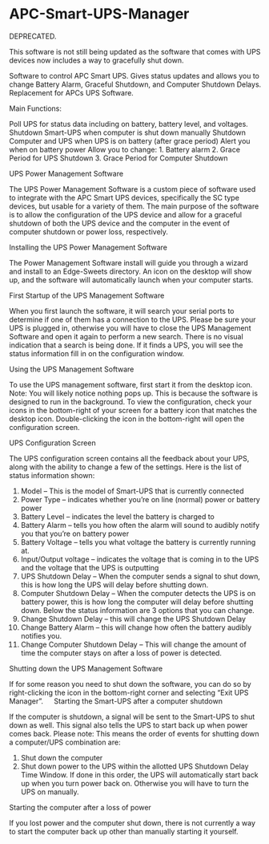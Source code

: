 # APC-Smart-UPS-Manager

DEPRECATED.

This software is not still being updated as the software that comes with UPS devices now includes a way to gracefully shut down.


Software to control APC Smart UPS.  Gives status updates and allows you to change Battery Alarm, Graceful Shutdown, and Computer Shutdown Delays.  Replacement for APCs UPS Software.


Main Functions:

Poll UPS for status data including on battery, battery level, and voltages.
Shutdown Smart-UPS when computer is shut down manually
Shutdown Computer and UPS when UPS is on battery (after grace period)
Alert you when on battery power
Allow you to change:
    1. Battery alarm
    2. Grace Period for UPS Shutdown
    3. Grace Period for Computer Shutdown


UPS Power Management Software

The UPS Power Management Software is a custom piece of software used to integrate with the APC Smart UPS devices, specifically the SC type devices, but usable for a variety of them.  The main purpose of the software is to allow the configuration of the UPS device and allow for a graceful shutdown of both the UPS device and the computer in the event of computer shutdown or power loss, respectively.

Installing the UPS Power Management Software

The Power Management Software install will guide you through a wizard and install to an Edge-Sweets directory. An icon on the desktop will show up, and the software will automatically launch when your computer starts.

First Startup of the UPS Management Software

When you first launch the software, it will search your serial ports to determine if one of them has a connection to the UPS. Please be sure your UPS is plugged in, otherwise you will have to close the UPS Management Software and open it again to perform a new search.  There is no visual indication that a search is being done. If it finds a UPS, you will see the status information fill in on the configuration window.

Using the UPS Management Software

To use the UPS management software, first start it from the desktop icon.  Note: You will likely notice nothing pops up. This is because the software is designed to run in the background.  To view the configuration, check your icons in the bottom-right of your screen for a battery icon that matches the desktop icon.  Double-clicking the icon in the bottom-right will open the configuration screen.

UPS Configuration Screen

The UPS configuration screen contains all the feedback about your UPS, along with the ability to change a few of the settings.  Here is the list of status information shown:
1.	Model – This is the model of Smart-UPS that is currently connected
2.	Power Type – indicates whether you’re on line (normal) power or battery power
3.	Battery Level – indicates the level the battery is charged to
4.	Battery Alarm – tells you how often the alarm will sound to audibly notify you that you’re on battery power
5.	Battery Voltage – tells you what voltage the battery is currently running at.
6.	Input/Output voltage – indicates the voltage that is coming in to the UPS and the voltage that the UPS is outputting
7.	UPS Shutdown Delay – When the computer sends a signal to shut down, this is how long the UPS will delay before shutting down.
8.	Computer Shutdown Delay – When the computer detects the UPS is on battery power, this is how long the computer will delay before shutting down.
Below the status information are 3 options that you can change.
1.	Change Shutdown Delay – this will change the UPS Shutdown Delay
2.	Change Battery Alarm – this will change how often the battery audibly notifies you.
3.	Change Computer Shutdown Delay – This will change the amount of time the computer stays on after a loss of power is detected.
 

Shutting down the UPS Management Software

If for some reason you need to shut down the software, you can do so by right-clicking the icon in the bottom-right corner and selecting “Exit UPS Manager”.
 
Starting the Smart-UPS after a computer shutdown

If the computer is shutdown, a signal will be sent to the Smart-UPS to shut down as well.
This signal also tells the UPS to start back up when power comes back.
Please note: This means the order of events for shutting down a computer/UPS combination are:
1.	Shut down the computer
2.	Shut down power to the UPS within the allotted UPS Shutdown Delay Time Window.
If done in this order, the UPS will automatically start back up when you turn power back on. Otherwise you will have to turn the UPS on manually.

Starting the computer after a loss of power

If you lost power and the computer shut down, there is not currently a way to start the computer back up other than manually starting it yourself.
